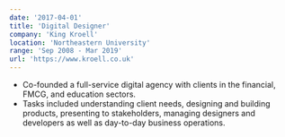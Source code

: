 ```yaml
---
date: '2017-04-01'
title: 'Digital Designer'
company: 'King Kroell'
location: 'Northeastern University'
range: 'Sep 2008 - Mar 2019'
url: 'https://www.kroell.co.uk'
---
```


- Co-founded a full-service digital agency with clients in the financial, FMCG, and education sectors.
- Tasks included understanding client needs, designing and building products, presenting to stakeholders, managing designers and developers as well as day-to-day business operations.

